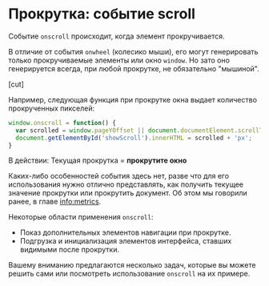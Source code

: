 # Прокрутка: событие scroll

Событие `onscroll` происходит, когда элемент прокручивается.

В отличие от события `onwheel` (колесико мыши), его могут генерировать только прокручиваемые элементы или окно `window`. Но зато оно генерируется всегда, при любой прокрутке, не обязательно "мышиной".

[cut]

Например, следующая функция при прокрутке окна выдает количество прокрученных пикселей:

```js autorun
window.onscroll = function() {
  var scrolled = window.pageYOffset || document.documentElement.scrollTop;
  document.getElementById('showScroll').innerHTML = scrolled + 'px';
}
```

В действии:
Текущая прокрутка = <b id="showScroll">прокрутите окно</b>

Каких-либо особенностей события здесь нет, разве что для его использования нужно отлично представлять, как получить текущее значение прокрутки или прокрутить документ. Об этом мы говорили ранее, в главе <info:metrics>.

Некоторые области применения `onscroll`:

- Показ дополнительных элементов навигации при прокрутке.
- Подгрузка и инициализация элементов интерфейса, ставших видимыми после прокрутки.

Вашему вниманию предлагаются несколько задач, которые вы можете решить сами или посмотреть использование `onscroll` на их примере.

